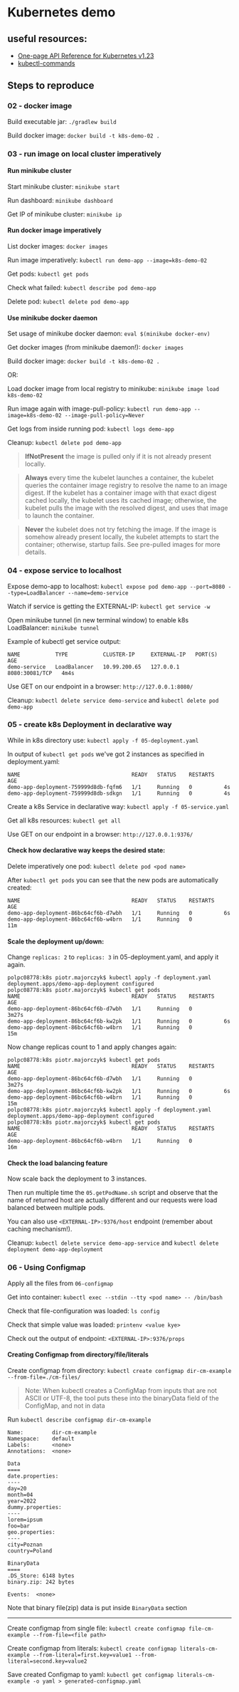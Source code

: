 # Kubernetes demo

## useful resources:
* [One-page API Reference for Kubernetes v1.23](https://kubernetes.io/docs/reference/generated/kubernetes-api/v1.23/#deployment-v1-apps)
* [kubectl-commands](https://kubernetes.io/docs/reference/generated/kubectl/kubectl-commands)

## Steps to reproduce

### 02 - docker image

Build executable jar: `./gradlew build`

Build docker image: `docker build -t k8s-demo-02 .` 


### 03 - run image on local cluster imperatively

#### Run minikube cluster

Start minikube cluster: `minikube start`

Run dashboard: `minikube dashboard`

Get IP of minikube cluster: `minikube ip`

#### Run docker image imperatively

List docker images: `docker images`

Run image imperatively: `kubectl run demo-app --image=k8s-demo-02`

Get pods: `kubectl get pods`

Check what failed: `kubectl describe pod demo-app`

Delete pod: `kubectl delete pod demo-app`

#### Use minikube docker daemon

Set usage of minikube docker daemon: `eval $(minikube docker-env)`

Get docker images (from minikube daemon!): `docker images`

Build docker image: `docker build -t k8s-demo-02 .` 

OR:

Load docker image from local registry to minikube: `minikube image load k8s-demo-02`

Run image again with image-pull-policy: `kubectl run demo-app --image=k8s-demo-02 --image-pull-policy=Never`

Get logs from inside running pod: `kubectl logs demo-app`

Cleanup: `kubectl delete pod demo-app`

>**IfNotPresent**
the image is pulled only if it is not already present locally.

>**Always**
every time the kubelet launches a container, the kubelet queries the container image registry to resolve the name to an image digest. If the kubelet has a container image with that exact digest cached locally, the kubelet uses its cached image; otherwise, the kubelet pulls the image with the resolved digest, and uses that image to launch the container.

>**Never**
the kubelet does not try fetching the image. If the image is somehow already present locally, the kubelet attempts to start the container; otherwise, startup fails. See pre-pulled images for more details.

### 04 - expose service to localhost

Expose demo-app to localhost: `kubectl expose pod demo-app --port=8080 --type=LoadBalancer --name=demo-service`

Watch if service is getting the EXTERNAL-IP: `kubectl get service -w`

Open minikube tunnel (in new terminal window) to enable k8s LoadBalancer: `minikube tunnel`

Example of kubectl get service output:

```shell
NAME           TYPE           CLUSTER-IP     EXTERNAL-IP   PORT(S)          AGE
demo-service   LoadBalancer   10.99.200.65   127.0.0.1     8080:30081/TCP   4m4s
```

Use GET on our endpoint in a browser: `http://127.0.0.1:8080/`

Cleanup: `kubectl delete service demo-service` and `kubectl delete pod demo-app`

### 05 - create k8s Deployment in declarative way

While in k8s directory use: `kubectl apply -f 05-deployment.yaml`

In output of `kubectl get pods` we've got 2 instances as specified in deployment.yaml:

```shell
NAME                                   READY   STATUS    RESTARTS   AGE
demo-app-deployment-759999d8db-fqfm6   1/1     Running   0          4s
demo-app-deployment-759999d8db-sdkgn   1/1     Running   0          4s
```

Create a k8s Service in declarative way: `kubectl apply -f 05-service.yaml`

Get all k8s resources: `kubectl get all`

Use GET on our endpoint in a browser: `http://127.0.0.1:9376/`

#### Check how declarative way keeps the desired state:

Delete imperatively one pod: `kubectl delete pod <pod name>`

After `kubectl get pods` you can see that the new pods are automatically created:

```shell
NAME                                   READY   STATUS    RESTARTS   AGE
demo-app-deployment-86bc64cf6b-d7wbh   1/1     Running   0          6s
demo-app-deployment-86bc64cf6b-w4brn   1/1     Running   0          11m
```

#### Scale the deployment up/down:

Change `replicas: 2` to `replicas: 3` in 05-deployment.yaml, and apply it again.

```shell
polpc08778:k8s piotr.majorczyk$ kubectl apply -f deployment.yaml
deployment.apps/demo-app-deployment configured
polpc08778:k8s piotr.majorczyk$ kubectl get pods
NAME                                   READY   STATUS    RESTARTS   AGE
demo-app-deployment-86bc64cf6b-d7wbh   1/1     Running   0          3m27s
demo-app-deployment-86bc64cf6b-kw2pk   1/1     Running   0          6s
demo-app-deployment-86bc64cf6b-w4brn   1/1     Running   0          15m
```

Now change replicas count to 1 and apply changes again:
```shell
polpc08778:k8s piotr.majorczyk$ kubectl get pods
NAME                                   READY   STATUS    RESTARTS   AGE
demo-app-deployment-86bc64cf6b-d7wbh   1/1     Running   0          3m27s
demo-app-deployment-86bc64cf6b-kw2pk   1/1     Running   0          6s
demo-app-deployment-86bc64cf6b-w4brn   1/1     Running   0          15m
polpc08778:k8s piotr.majorczyk$ kubectl apply -f deployment.yaml
deployment.apps/demo-app-deployment configured
polpc08778:k8s piotr.majorczyk$ kubectl get pods
NAME                                   READY   STATUS    RESTARTS   AGE
demo-app-deployment-86bc64cf6b-w4brn   1/1     Running   0          16m
```

#### Check the load balancing feature

Now scale back the deployment to 3 instances.

Then run multiple time the `05.getPodName.sh` script and observe that the name of returned host are actually different and our requests were load balanced between multiple pods.

You can also use `<EXTERNAL-IP>:9376/host` endpoint (remember about caching mechanism!).

Cleanup: `kubectl delete service demo-app-service` and `kubectl delete deployment demo-app-deployment`

### 06 - Using Configmap

Apply all the files from `06-configmap`

Get into container: `kubectl exec --stdin --tty <pod name> -- /bin/bash`

Check that file-configuration was loaded: `ls config`

Check that simple value was loaded: `printenv <value kye>`

Check out the output of endpoint: `<EXTERNAL-IP>:9376/props`

#### Creating Configmap from directory/file/literals

Create configmap from directory: `kubectl create configmap dir-cm-example --from-file=./cm-files/`

>Note: When kubectl creates a ConfigMap from inputs that are not ASCII or UTF-8, the tool puts these into the binaryData field of the ConfigMap, and not in data

Run `kubectl describe configmap dir-cm-example`

```shell
Name:         dir-cm-example
Namespace:    default
Labels:       <none>
Annotations:  <none>

Data
====
date.properties:
----
day=20
month=04
year=2022
dummy.properties:
----
lorem=ipsum
foo=bar
geo.properties:
----
city=Poznan
country=Poland

BinaryData
====
.DS_Store: 6148 bytes
binary.zip: 242 bytes

Events:  <none>
```

Note that binary file(zip) data is put inside `BinaryData` section

---

Create configmap from single file: `kubectl create configmap file-cm-example --from-file=<file path>`

Create configmap from literals: `kubectl create configmap literals-cm-example --from-literal=first.key=value1 --from-literal=second.key=value2`

Save created Configmap to yaml: `kubectl get configmap literals-cm-example -o yaml > generated-configmap.yaml`
